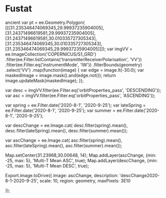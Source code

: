# Fustat
ancient
var pt = ee.Geometry.Polygon(
 [[[31.235346474069345,29.99937235904005],
 [31.24371496619581,29.99937235904005],
 [31.24371496619581,30.010335727305343],
 [31.235346474069345,30.010335727305343],
 [31.235346474069345,29.99937235904005]]]);
 var imgVV = ee.ImageCollection('COPERNICUS/S1_GRD')
        .filter(ee.Filter.listContains('transmitterReceiverPolarisation', 'VV'))
           .filter(ee.Filter.eq('instrumentMode', 'IW'))
         .filterBounds(geometry)
         .select('VV')
        .map(function(image) {
          var edge = image.lt(-30.0);
          var maskedImage = image.mask().and(edge.not());
          return image.updateMask(maskedImage);
        });

var desc = imgVV.filter(ee.Filter.eq('orbitProperties_pass', 'DESCENDING'));
var asc = imgVV.filter(ee.Filter.eq('orbitProperties_pass', 'ASCENDING'));

var spring = ee.Filter.date('2020-8-1', '2020-9-25');
var lateSpring = ee.Filter.date('2020-8-1', '2020-9-25');
var summer = ee.Filter.date('2020-8-1', '2020-9-25');

var descChange = ee.Image.cat(
        desc.filter(spring).mean(),
        desc.filter(lateSpring).mean(),
        desc.filter(summer).mean());

var ascChange = ee.Image.cat(
        asc.filter(spring).mean(),
        asc.filter(lateSpring).mean(),
        asc.filter(summer).mean());
        
Map.setCenter(31.23968,30.00648, 14);
Map.addLayer(ascChange, {min: -25, max: 5}, 'Multi-T Mean ASC', true);
Map.addLayer(descChange, {min: -25, max: 5}, 'Multi-T Mean DESC', true);

Export.image.toDrive({
 image: ascChange,
 description: 'descChange2020-8-1-2020-9-25',
 scale: 10,
 region: geometry,
 maxPixels: 3E10

});
